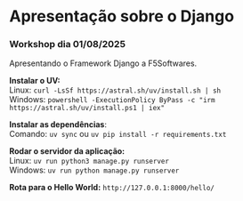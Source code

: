 # Apresentação sobre o Django
### Workshop dia 01/08/2025

Apresentando o Framework Django a F5Softwares.

**Instalar o UV:**  
Linux: `curl -LsSf https://astral.sh/uv/install.sh | sh`  
Windows: `powershell -ExecutionPolicy ByPass -c "irm https://astral.sh/uv/install.ps1 | iex"`

**Instalar as dependências**:  
Comando: `uv sync` ou `uv pip install -r requirements.txt`


**Rodar o servidor da aplicação:**  
Linux: `uv run python3 manage.py runserver`  
Windows: `uv run python manage.py runserver`

**Rota para o Hello World:** `http://127.0.0.1:8000/hello/`
